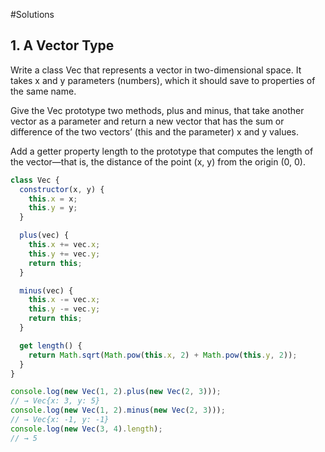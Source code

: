 #Solutions

## 1. A Vector Type

Write a class Vec that represents a vector in two-dimensional space. It takes x and y parameters (numbers), which it should save to properties of the same name.

Give the Vec prototype two methods, plus and minus, that take another vector as a parameter and return a new vector that has the sum or difference of the two vectors’ (this and the parameter) x and y values.

Add a getter property length to the prototype that computes the length of the vector—that is, the distance of the point (x, y) from the origin (0, 0).

```js
class Vec {
  constructor(x, y) {
    this.x = x;
    this.y = y;
  }

  plus(vec) {
    this.x += vec.x;
    this.y += vec.y;
    return this;
  }

  minus(vec) {
    this.x -= vec.x;
    this.y -= vec.y;
    return this;
  }

  get length() {
    return Math.sqrt(Math.pow(this.x, 2) + Math.pow(this.y, 2));
  }
}

console.log(new Vec(1, 2).plus(new Vec(2, 3)));
// → Vec{x: 3, y: 5}
console.log(new Vec(1, 2).minus(new Vec(2, 3)));
// → Vec{x: -1, y: -1}
console.log(new Vec(3, 4).length);
// → 5
```

